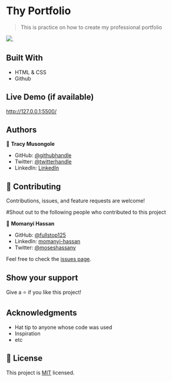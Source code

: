 # Thy Portfolio

> This is practice on how to create my professional portfolio

![](https://img.shields.io/badge/Microverse-blueviolet).

## Built With

- HTML & CSS
- Github

## Live Demo (if available)

http://127.0.0.1:5500/

## Authors

👤 **Tracy Musongole**

- GitHub: [@githubhandle](https://github.com/elfin-git)
- Twitter: [@twitterhandle](https://twitter.com/tracy_muso)
- LinkedIn: [LinkedIn](https://linkedin.com/in/tracy-musongole)

## 🤝 Contributing

Contributions, issues, and feature requests are welcome!

#Shout out to the following people who contributed to this project

👤 **Momanyi Hassan**

- GitHub: [@fullstop125](https://github.com/fullstop125)
- LinkedIn: [momanyi-hassan](https://linkedin.com/in/momanyi-hassan-32a489180)
- Twitter: [@moseshassany](https://twitter.com/moseshassany)


Feel free to check the [issues page](../../issues/).

## Show your support

Give a ⭐️ if you like this project!

## Acknowledgments

- Hat tip to anyone whose code was used
- Inspiration
- etc

## 📝 License

This project is [MIT](./MIT.md) licensed.
